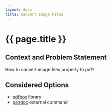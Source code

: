 ```yaml
---
layout: docs
title: Convert Image Files
---
```


# {{ page.title }}

## Context and Problem Statement

How to convert image files properly to pdf?


## Considered Options

* [pdfbox]() library
* [pandoc](https://pandoc.org/) external command
